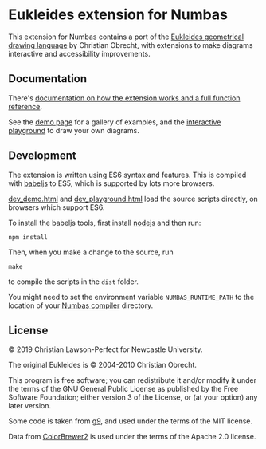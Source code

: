 # Eukleides extension for Numbas

This extension for Numbas contains a port of the [Eukleides geometrical drawing language](http://eukleides.org/) by Christian Obrecht, with extensions to make diagrams interactive and accessibility improvements.

## Documentation 

There's [documentation on how the extension works and a full function reference](docs/index.md).

See the [demo page](demo.html) for a gallery of examples, and the [interactive playground](playground.html) to draw your own diagrams.

## Development

The extension is written using ES6 syntax and features. This is compiled with [babeljs](https://babeljs.io/) to ES5, which is supported by lots more browsers.

[dev_demo.html](dev_demo.html) and [dev_playground.html](dev_playground.html) load the source scripts directly, on browsers which support ES6.

To install the babeljs tools, first install [nodejs](https://nodejs.org/en/) and then run:

```
npm install
```

Then, when you make a change to the source, run

```
make
```

to compile the scripts in the `dist` folder.

You might need to set the environment variable `NUMBAS_RUNTIME_PATH` to the location of your [Numbas compiler](https://github.com/numbas/Numbas) directory.

## License

&copy; 2019 Christian Lawson-Perfect for Newcastle University.

The original Eukleides is &copy; 2004-2010 Christian Obrecht.

This program is free software; you can redistribute it and/or modify it
under the terms of the GNU General Public License as published by the
Free Software Foundation; either version 3 of the License, or (at your
option) any later version.

Some code is taken from [g9](https://github.com/bijection/g9), and used under the terms of the MIT license.

Data from [ColorBrewer2](https://github.com/axismaps/colorbrewer/) is used under the terms of the Apache 2.0 license.
